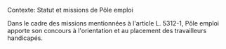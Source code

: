 Contexte: Statut et missions de Pôle emploi

Dans le cadre des missions mentionnées à l'article L. 5312-1, Pôle emploi apporte son concours à l'orientation et au placement des travailleurs handicapés.